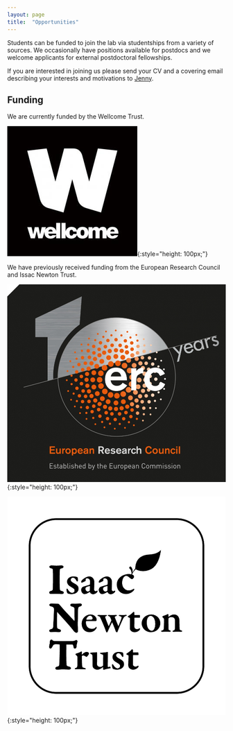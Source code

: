 ```yaml
---
layout: page
title:  "Opportunities"
---
```


Students can be funded to join the lab via studentships from a variety of sources. We occasionally have positions available for postdocs and we welcome applicants for external postdoctoral fellowships. 

If you are interested in joining us please send your CV and a covering email describing your interests and motivations to [Jenny](mailto:jlg38@cam.ac.uk).


Funding
-------

We are currently funded by the Wellcome Trust.

![Wellcome Logo](images/wellcome.jpg){:style="height: 100px;"}

We have previously received funding from the European Research Council and Issac Newton Trust.

![ERC Logo](images/erc.jpg){:style="height: 100px;"}

![INT Logo](images/INTwordapple.png){:style="height: 100px;"}
